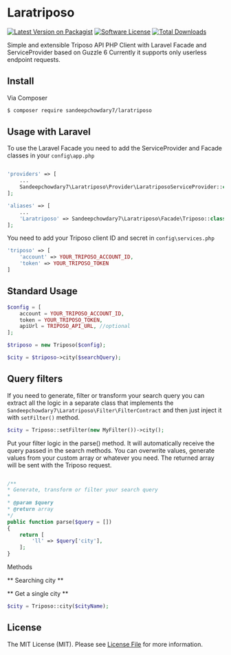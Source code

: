 # Laratriposo

[![Latest Version on Packagist][ico-version]][link-packagist]
[![Software License][ico-license]](license.md)
[![Total Downloads][ico-downloads]][link-downloads]


Simple and extensible Triposo API PHP Client with Laravel Facade and ServiceProvider based on Guzzle 6
Currently it supports only userless endpoint requests.


## Install

Via Composer

``` bash
$ composer require sandeepchowdary7/laratriposo
```


## Usage with Laravel

To use the Laravel Facade you need to add the ServiceProvider and Facade classes in your `config\app.php`

``` php

'providers' => [
    ...
    Sandeepchowdary7\Laratriposo\Provider\LaratriposoServiceProvider::class,
];

'aliases' => [
    ...
    'Laratriposo' => Sandeepchowdary7\Laratriposo\Facade\Triposo::class
];
```

You need to add your Triposo client ID and secret in `config\services.php`

``` php
'triposo' => [
    'account' => YOUR_TRIPOSO_ACCOUNT_ID,
    'token' => YOUR_TRIPOSO_TOKEN
]
```

## Standard Usage

``` php
$config = [
    account = YOUR_TRIPOSO_ACCOUNT_ID,
    token = YOUR_TRIPOSO_TOKEN,
    apiUrl = TRIPOSO_API_URL, //optional
];

$triposo = new Triposo($config);

$city = $triposo->city($searchQuery);
```

## Query filters

If you need to generate, filter or transform your search query you can extract all the logic in a separate class that implements the `Sandeepchowdary7\Laratriposo\Filter\FilterContract`
and then just inject it with `setFilter()` method.

```php
$city = Triposo::setFilter(new MyFilter())->city();
```

Put your filter logic in the parse() method. It will automatically receive the query passed in the search methods.
You can overwrite values, generate values from your custom array or whatever you need. The returned array will be sent with the Triposo request.
```php

/**
* Generate, transform or filter your search query
*
* @param $query
* @return array
*/
public function parse($query = [])
{
    return [
        'll' => $query['city'],
    ];
}
```

Methods


** Searching city **

** Get a single city **

```php
$city = Triposo::city($cityName);
```


## License

The MIT License (MIT). Please see [License File](license.md) for more information.

[ico-version]: https://img.shields.io/packagist/v/sandeepchowdary7/laratriposo.svg?style=flat-square
[ico-license]: https://img.shields.io/badge/license-MIT-brightgreen.svg?style=flat-square
[ico-downloads]: https://img.shields.io/packagist/dt/sandeepchowdary7/laratriposo.svg?style=flat-square

[link-packagist]: https://packagist.org/packages/sandeepchowdary7/laratriposo
[link-downloads]: https://packagist.org/packages/sandeepchowdary7/laratriposo
[link-author]: https://github.com/sandeepchowdary7
[link-contributors]: ../../contributors
